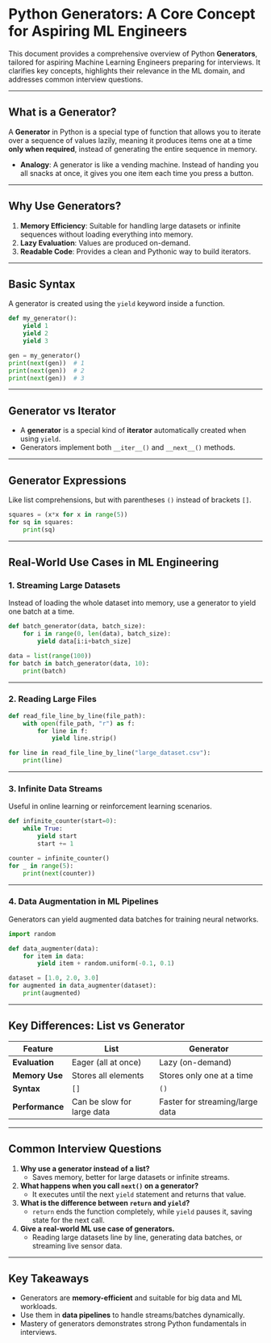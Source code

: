 # Python Generators: A Core Concept for Aspiring ML Engineers

This document provides a comprehensive overview of Python **Generators**, tailored for aspiring Machine Learning Engineers preparing for interviews. It clarifies key concepts, highlights their relevance in the ML domain, and addresses common interview questions.

---

## What is a Generator?
A **Generator** in Python is a special type of function that allows you to iterate over a sequence of values lazily, meaning it produces items one at a time **only when required**, instead of generating the entire sequence in memory.

- **Analogy**: A generator is like a vending machine. Instead of handing you all snacks at once, it gives you one item each time you press a button.

---

## Why Use Generators?
1. **Memory Efficiency**: Suitable for handling large datasets or infinite sequences without loading everything into memory.
2. **Lazy Evaluation**: Values are produced on-demand.
3. **Readable Code**: Provides a clean and Pythonic way to build iterators.

---

## Basic Syntax
A generator is created using the `yield` keyword inside a function.

```python
def my_generator():
    yield 1
    yield 2
    yield 3

gen = my_generator()
print(next(gen))  # 1
print(next(gen))  # 2
print(next(gen))  # 3
```

---

## Generator vs Iterator
- A **generator** is a special kind of **iterator** automatically created when using `yield`.
- Generators implement both `__iter__()` and `__next__()` methods.

---

## Generator Expressions
Like list comprehensions, but with parentheses `()` instead of brackets `[]`.

```python
squares = (x*x for x in range(5))
for sq in squares:
    print(sq)
```

---

## Real-World Use Cases in ML Engineering

### 1. Streaming Large Datasets
Instead of loading the whole dataset into memory, use a generator to yield one batch at a time.

```python
def batch_generator(data, batch_size):
    for i in range(0, len(data), batch_size):
        yield data[i:i+batch_size]

data = list(range(100))
for batch in batch_generator(data, 10):
    print(batch)
```

---

### 2. Reading Large Files
```python
def read_file_line_by_line(file_path):
    with open(file_path, "r") as f:
        for line in f:
            yield line.strip()

for line in read_file_line_by_line("large_dataset.csv"):
    print(line)
```

---

### 3. Infinite Data Streams
Useful in online learning or reinforcement learning scenarios.

```python
def infinite_counter(start=0):
    while True:
        yield start
        start += 1

counter = infinite_counter()
for _ in range(5):
    print(next(counter))
```

---

### 4. Data Augmentation in ML Pipelines
Generators can yield augmented data batches for training neural networks.

```python
import random

def data_augmenter(data):
    for item in data:
        yield item + random.uniform(-0.1, 0.1)

dataset = [1.0, 2.0, 3.0]
for augmented in data_augmenter(dataset):
    print(augmented)
```

---

## Key Differences: List vs Generator

| Feature          | List                           | Generator                   |
|------------------|--------------------------------|-----------------------------|
| **Evaluation**   | Eager (all at once)            | Lazy (on-demand)            |
| **Memory Use**   | Stores all elements            | Stores only one at a time   |
| **Syntax**       | `[]`                           | `()`                        |
| **Performance**  | Can be slow for large data     | Faster for streaming/large data |

---

## Common Interview Questions
1. **Why use a generator instead of a list?**
   - Saves memory, better for large datasets or infinite streams.
2. **What happens when you call `next()` on a generator?**
   - It executes until the next `yield` statement and returns that value.
3. **What is the difference between `return` and `yield`?**
   - `return` ends the function completely, while `yield` pauses it, saving state for the next call.
4. **Give a real-world ML use case of generators.**
   - Reading large datasets line by line, generating data batches, or streaming live sensor data.

---

## Key Takeaways
- Generators are **memory-efficient** and suitable for big data and ML workloads.
- Use them in **data pipelines** to handle streams/batches dynamically.
- Mastery of generators demonstrates strong Python fundamentals in interviews.
